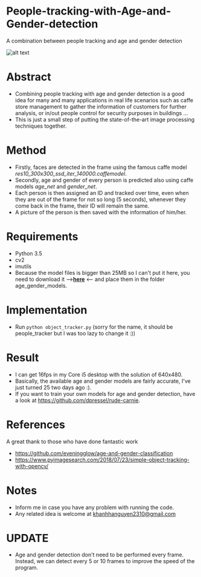 # People-tracking-with-Age-and-Gender-detection
A combination between people tracking and age and gender detection

![alt text](https://github.com/habom2310/People-tracking-with-Age-and-Gender-detection/blob/master/result.PNG)
# Abstract
- Combining people tracking with age and gender detection is a good idea for many and many applications in real life scenarios such as caffe store management to gather the information of customers for further analysis, or in/out people control for security purposes in buildings ...
- This is just a small step of putting the state-of-the-art image processing techniques together.

# Method
- Firstly, faces are detected in the frame using the famous caffe model _res10_300x300_ssd_iter_140000.caffemodel_.
- Secondly, age and gender of every person is predicted also using caffe models _age_net_ and _gender_net_.
- Each person is then assigned an ID and tracked over time, even when they are out of the frame for not so long (5 seconds), whenever they come back in the frame, their ID will remain the same. 
- A picture of the person is then saved with the information of him/her.

# Requirements
- Python 3.5
- cv2
- imutils
- Because the model files is bigger than 25MB so I can't put it here, you need to download it -->**[__here__](https://talhassner.github.io/home/publication/2015_CVPR)** <-- and place them in the folder age_gender_models.

# Implementation
- Run `python object_tracker.py` (sorry for the name, it should be people_tracker but I was too lazy to change it :))

# Result
- I can get 16fps in my Core i5 desktop with the solution of 640x480.
- Basically, the available age and gender models are fairly accurate, I've just turned 25 two days ago :).
- If you want to train your own models for age and gender detection, have a look at https://github.com/dpressel/rude-carnie.

# References
A great thank to those who have done fantastic work
- https://github.com/eveningglow/age-and-gender-classification
- https://www.pyimagesearch.com/2018/07/23/simple-object-tracking-with-opencv/

# Notes
- Inform me in case you have any problem with running the code.
- Any related idea is welcome at khanhhanguyen2310@gmail.com

# UPDATE
- Age and gender detection don't need to be performed every frame. Instead, we can detect every 5 or 10 frames to improve the speed of the program. 
